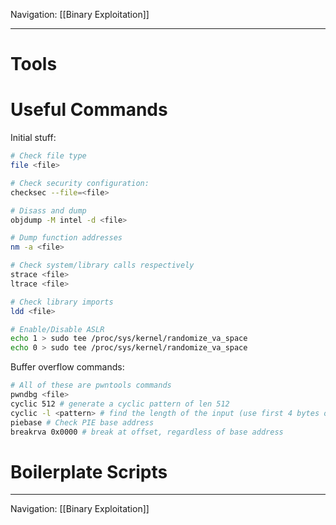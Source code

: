 Navigation: [[Binary Exploitation]]

---
# Tools

# Useful Commands
Initial stuff:
```bash
# Check file type
file <file>

# Check security configuration:
checksec --file=<file>

# Disass and dump
objdump -M intel -d <file>

# Dump function addresses
nm -a <file>

# Check system/library calls respectively
strace <file>
ltrace <file>

# Check library imports
ldd <file>

# Enable/Disable ASLR
echo 1 > sudo tee /proc/sys/kernel/randomize_va_space
echo 0 > sudo tee /proc/sys/kernel/randomize_va_space
```

Buffer overflow commands:
```bash
# All of these are pwntools commands
pwndbg <file>
cyclic 512 # generate a cyclic pattern of len 512
cyclic -l <pattern> # find the length of the input (use first 4 bytes of rsp val)
piebase # Check PIE base address
breakrva 0x0000 # break at offset, regardless of base address
```

# Boilerplate Scripts



---
Navigation: [[Binary Exploitation]]